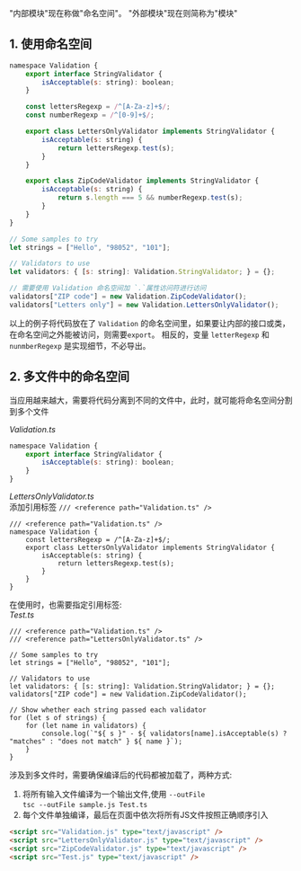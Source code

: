 "内部模块"现在称做"命名空间"。 "外部模块"现在则简称为"模块"  


## 1. 使用命名空间

```js
namespace Validation {
    export interface StringValidator {
        isAcceptable(s: string): boolean;
    }

    const lettersRegexp = /^[A-Za-z]+$/;
    const numberRegexp = /^[0-9]+$/;

    export class LettersOnlyValidator implements StringValidator {
        isAcceptable(s: string) {
            return lettersRegexp.test(s);
        }
    }

    export class ZipCodeValidator implements StringValidator {
        isAcceptable(s: string) {
            return s.length === 5 && numberRegexp.test(s);
        }
    }
}

// Some samples to try
let strings = ["Hello", "98052", "101"];

// Validators to use
let validators: { [s: string]: Validation.StringValidator; } = {};

// 需要使用 Validation 命名空间加 `.`属性访问符进行访问
validators["ZIP code"] = new Validation.ZipCodeValidator();
validators["Letters only"] = new Validation.LettersOnlyValidator();
```

以上的例子将代码放在了 `Validation` 的命名空间里，如果要让内部的接口或类，在命名空间之外能被访问，则需要`export`。 相反的，变量 `letterRegexp` 和 `nunmberRegexp` 是实现细节，不必导出。

## 2. 多文件中的命名空间

当应用越来越大，需要将代码分离到不同的文件中，此时，就可能将命名空间分割到多个文件

*Validation.ts*
```js
namespace Validation {
    export interface StringValidator {
        isAcceptable(s: string): boolean;
    }
}
```

*LettersOnlyValidator.ts*  
添加引用标签 `/// <reference path="Validation.ts" />`

```
/// <reference path="Validation.ts" />
namespace Validation {
    const lettersRegexp = /^[A-Za-z]+$/;
    export class LettersOnlyValidator implements StringValidator {
        isAcceptable(s: string) {
            return lettersRegexp.test(s);
        }
    }
}
```

在使用时，也需要指定引用标签:  
*Test.ts*  
```
/// <reference path="Validation.ts" />
/// <reference path="LettersOnlyValidator.ts" />

// Some samples to try
let strings = ["Hello", "98052", "101"];

// Validators to use
let validators: { [s: string]: Validation.StringValidator; } = {};
validators["ZIP code"] = new Validation.ZipCodeValidator();

// Show whether each string passed each validator
for (let s of strings) {
    for (let name in validators) {
        console.log(`"${ s }" - ${ validators[name].isAcceptable(s) ? "matches" : "does not match" } ${ name }`);
    }
}
```

涉及到多文件时，需要确保编译后的代码都被加载了，两种方式:  

1. 将所有输入文件编译为一个输出文件,使用 `--outFile`  
`tsc --outFile sample.js Test.ts`  
2. 每个文件单独编译，最后在页面中依次将所有JS文件按照正确顺序引入

```html
<script src="Validation.js" type="text/javascript" />
<script src="LettersOnlyValidator.js" type="text/javascript" />
<script src="ZipCodeValidator.js" type="text/javascript" />
<script src="Test.js" type="text/javascript" />
```